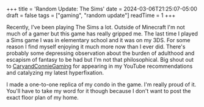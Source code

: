 +++
title = 'Random Update: The Sims'
date = 2024-03-06T21:25:07-05:00
draft = false
tags = ["gaming", "random update"]
readTime = 1
+++

Recently, I've been playing The Sims a lot. Outside of Minecraft I'm not much of a gamer but this game has really gripped me. The last time I played a Sims game I was in elementary school and it was on my 3DS. For some reason I find myself enjoying it much more now than I ever did. There's probably some depressing observation about the burden of adulthood and escapism of fantasy to be had but I'm not that philosophical. Big shout out to [CaryandConnieGaming](https://www.youtube.com/@carynandconniegaming) for appearing in my YouTube recommendations and catalyzing my latest hyperfixation. 

I made a one-to-one replica of my condo in the game. I'm really proud of it. You'll have to take my word for it though because I don't want to post the exact floor plan of my home.


